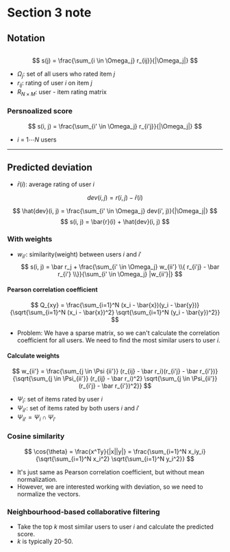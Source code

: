 # Section 3 note

## Notation

<p align="center">
<img src="" width="0" />
</p>

$$ s(j) = \frac{\sum_{i \in \Omega_j} r_{ij}}{|\Omega_j|} $$

- $\Omega_j$: set of all users who rated item $j$
- $r_{ij}$: rating of user $i$ on item $j$
- $R_{N \times M}$: user - item rating matrix


### Persnoalized score

$$ s(i, j) = \frac{\sum_{i' \in \Omega_j} r_{i'j}}{|\Omega_j|} $$

- $i$ = $1 \cdots N$ users

------

## Predicted deviation
- $\bar{r}(i)$: average rating of user $i$

$$ dev(i, j) = r(i, j) - \bar{r}(i) $$

$$ \hat{dev}(i, j) = \frac{\sum_{i' \in \Omega_j} dev(i', j)}{|\Omega_j|} $$
$$ s(i, j) = \bar{r}(i) + \hat{dev}(i, j) $$

### With weights
- $w_{ii'}$: similarity(weight) between users $i$ and $i'$
$$ s(i, j) = \bar r_j + \frac{\sum_{i' \in \Omega_j} w_{ii'} \\{ r_{i'j} - \bar r_{i'} \\}}{\sum_{i' \in \Omega_j} |w_{ii'}|} $$

#### Pearson correlation coefficient

$$ Q_{xy} = \frac{\sum_{i=1}^N (x_i - \bar{x})(y_i - \bar{y})}{\sqrt{\sum_{i=1}^N (x_i - \bar{x})^2} \sqrt{\sum_{i=1}^N (y_i - \bar{y})^2}} $$

- Problem: We have a sparse matrix, so we can't calculate the correlation coefficient for all users. We need to find the most similar users to user $i$.

#### Calculate weights

$$ w_{ii'} = \frac{\sum_{j \in \Psi {ii'}} (r_{ij} - \bar r_i)(r_{i'j} - \bar r_{i'})}{\sqrt{\sum_{j \in \Psi_{ii'}} (r_{ij} - \bar r_i)^2} \sqrt{\sum_{j \in \Psi_{ii'}} (r_{i'j} - \bar r_{i'})^2}} $$

- $\Psi_{i}$: set of items rated by user $i$
- $\Psi_{ii'}$: set of items rated by both users $i$ and $i'$
- $\Psi_{ii'} = \Psi_{i} \cap \Psi_{i'}$


### Cosine similarity

$$ \cos{\theta} = \frac{x^Ty}{|x||y|} = \frac{\sum_{i=1}^N x_iy_i}{\sqrt{\sum_{i=1}^N x_i^2} \sqrt{\sum_{i=1}^N y_i^2}} $$

- It's just same as Pearson correlation coefficient, but without mean normalization.
- However, we are interested working with deviation, so we need to normalize the vectors.


### Neighbourhood-based collaborative filtering
- Take the top $k$ most similar users to user $i$ and calculate the predicted score.
- $k$ is typically 20-50.



